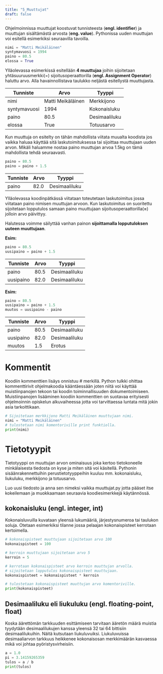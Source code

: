 ```yaml
---
title: "5_Muuttujat"
draft: false
---
```

 
Ohjelmoinnissa muuttujat koostuvat tunnisteesta (__engl. identifier__) ja muuttujan sisältämästä arvosta (__eng. value__). Pythonissa uuden muuttujan voi esitellä esimerkiksi seuraavilla tavoilla.

```python
nimi = "Matti Meikäläinen"
syntymavuosi = 1994
paino = 80.5
elossa = True
```

Ylläolevassa esimerkissä esitellään __4 muuttujaa__ joihin sijoitetaan yhtäsuuruusmerkki(=) sijoitusoperaattorilla (__engl. Assignment Operator__) haluttu arvo. Alla havainnollistava taulukko neljästä esitellystä muuttujasta. 

|  Tunniste    | Arvo              | Tyyppi        |
|--------------|-------------------|---------------|
| nimi         | Matti Meikäläinen | Merkkijono    |
| syntymavuosi | 1994              | Kokonaisluku  |
| paino        | 80.5              | Desimaaliluku |
| elossa       | True              | Totuusarvo    |

Kun muuttuja on esitelty on tähän mahdollista viitata muualta koodista jos vaikka haluaa käyttää sitä laskutoimituksessa tai sijoittaa muuttujaan uuden arvon. 
Mikäli haluamme nostaa paino muuttujan arvoa 1.5kg on tämä mahdollista tehdä seuraavasti. 

```python
paino = 80.5
paino = paino + 1.5
```

|  Tunniste    | Arvo              | Tyyppi        |
|--------------|-------------------|---------------|
| paino        | 82.0              | Desimaaliluku |

Ylläolevassa koodinpätkässä viitataan toteutetaan laskutoimitus jossa viitataan paino nimisen muuttujan arvoon. Kun laskutoimitus on suoritettu sijoitetaan lopputulos samaan paino muuttujaan sijoitusoperaattorilla(**=**) jolloin arvo päivittyy. 

Halutessa voimme säilyttää vanhan painon **sijoittamalla lopputuloksen uuteen muuttujaan**.

**Esim:**
```python
paino = 80.5
uusipaino = paino + 1.5
```

|  Tunniste    | Arvo              | Tyyppi        |
|--------------|-------------------|---------------|
| paino        | 80.5              | Desimaaliluku |
| uusipaino    | 82.0              | Desimaaliluku |

**Esim:**
```python
paino = 80.5
uusipaino = paino + 1.5
muutos = uusipaino - paino
```

|  Tunniste    | Arvo              | Tyyppi        |
|--------------|-------------------|---------------|
| paino        | 80.5              | Desimaaliluku |
| uusipaino    | 82.0              | Desimaaliluku |
| muutos       | 1.5               | Erotus        |

# Kommentit

Koodiin kommenttien lisäys onnistuu \# merkillä. Python tulkki ohittaa kommenttirivit ohjelmakoodia kääntäessään joten niitä voi käyttää muistiinpanojen tekoon tai koodin toiminnallisuuden dokumentoimiseen. Muistiinpanojen lisääminen koodiin kommenttien on suotavaa erityisesti ohjelmoinnin opiskelun alkuvaiheessa jotta voi tarvittaessa luntata mitä jokin asia tarkoittikaan. 

```python
# Sijoitetaan merkkijono Matti Meikäläinen muuttujaan nimi.
nimi = "Matti Meikäläinen"
# tulostetaan nimi komentoriville print funktiolla.
print(nimi)
```

# Tietotyypit

Tietotyyppi on muuttujan arvon ominaisuus joka kertoo tietokoneelle minkälaisesta tiedosta on kyse ja miten sitä voi käsitellä. Pythonin sisäänrakennettuihin perustietotyyppeihin kuuluu mm. kokonaisluku, liukuluku, merkkijono ja totuusarvo. 

Luo uusi tiedosto ja anna sen nimeksi vaikka muuttujat.py jotta pääset itse kokeilemaan ja muokkaamaan seuraavia koodiesimerkkejä käytännössä. 

## kokonaisluku (engl. integer, int)

Kokonaisluvuilla kuvataan yleensä lukumääriä, järjestysnumeroa tai taulukon soluja. 
Otetaan esimerkiksi tilanne jossa pelaajan kokonaispisteet kerrotaan kertoimella. 

```python
# kokonaispisteet muuttujaan sijoitetaan arvo 100
kokonaispisteet = 100

# kerroin muuttujaan sijoitetaan arvo 5
kerroin = 5

# kerrotaan kokonaispisteet arvo kerroin muuttujan arvolla.
# sijoitetaan lopputulos kokonaispisteet muuttujaan.
kokonaispisteet = kokonaispisteet * kerroin

# tulostetaan kokonaispisteet muuttujan arvo komentoriville.
print(kokonaispisteet)
```

## Desimaaliluku eli liukuluku (engl. floating-point, float)

Koska äärettömän tarkkuuden esittämiseen tarvitaan ääretön määrä muistia tyydytään desimaalilukujen kanssa yleensä 32 tai 64 bittisiin desimaalilukuihin. Näitä kutsutaan liukuluvuiksi. Liukuluvuissa desimaaliarvon tarkkuus heikkenee kokonaisosan merkkimäärän kasvaessa mikä voi johtaa pyöristysvirheisiin.  

```python
a = 1.0
pi = 3.14159265359
tulos = a / b
print(tulos)
```